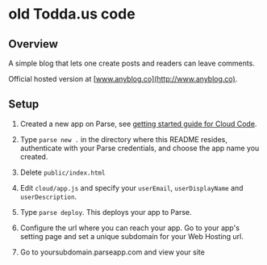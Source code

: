 old Todda.us code
=================

Overview
--------

A simple blog that lets one create posts and readers
can leave comments.

Official hosted version
at [www.anyblog.co](http://www.anyblog.co).

Setup
-----

1. Created a new app on Parse, see [getting started guide for Cloud Code](https://parse.com/docs/cloud_code_guide#started-installing).

2. Type `parse new .` in the directory where this
README resides, authenticate with your Parse credentials,
and choose the app name you created.

3. Delete `public/index.html`

4. Edit `cloud/app.js` and specify your `userEmail`, `userDisplayName`
and `userDescription`.

5. Type `parse deploy`. This deploys your app to Parse.

6. Configure the url where you can
reach your app. Go to your app's setting page and set
a unique subdomain for your Web Hosting url.

7. Go to yoursubdomain.parseapp.com and view your site


